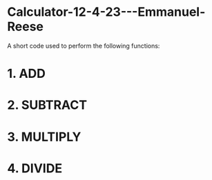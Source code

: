 # Calculator-12-4-23---Emmanuel-Reese
A short code used to perform the following functions:
# 1. ADD
# 2. SUBTRACT
# 3. MULTIPLY
# 4. DIVIDE
